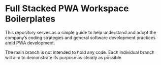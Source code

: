# Full Stacked PWA Workspace Boilerplates

This repository serves as a simple guide to help understand and adopt the company’s coding strategies and general software development practices amid PWA development.

The main branch is not intended to hold any code. Each individual branch will aim to demonstrate its purpose as clearly as possible.
